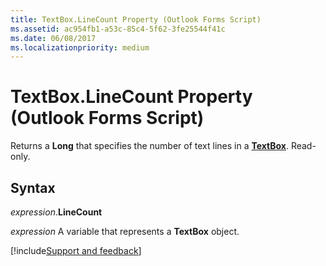 ```yaml
---
title: TextBox.LineCount Property (Outlook Forms Script)
ms.assetid: ac954fb1-a53c-85c4-5f62-3fe25544f41c
ms.date: 06/08/2017
ms.localizationpriority: medium
---
```



# TextBox.LineCount Property (Outlook Forms Script)

Returns a **Long** that specifies the number of text lines in a **[TextBox](Outlook.textbox.md)**. Read-only.


## Syntax

_expression_.**LineCount**

_expression_ A variable that represents a **TextBox** object.

[!include[Support and feedback](~/includes/feedback-boilerplate.md)]